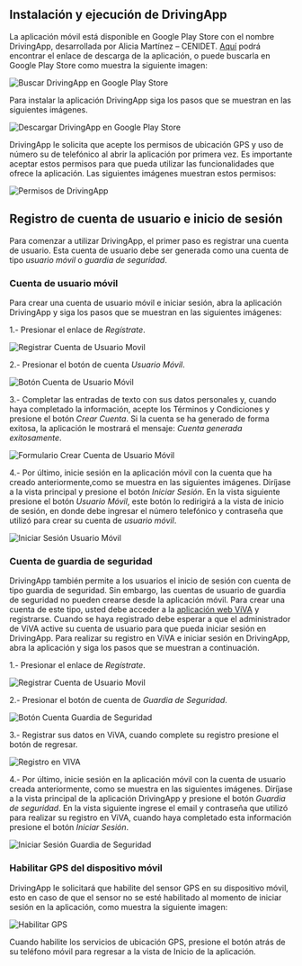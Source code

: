 ## Instalación y ejecución de DrivingApp

La aplicación móvil está disponible en Google Play Store con el nombre DrivingApp, desarrollada por Alicia Martínez – CENIDET. [Aquí](https://play.google.com/store/apps/details?id=mx.edu.cenidet.app) podrá encontrar el enlace de descarga de la aplicación, o puede buscarla en Google Play Store como muestra la siguiente imagen:

![Buscar DrivingApp en Google Play Store](img/drivingapp/descargaApp1.png)

Para instalar la aplicación DrivingApp siga los pasos que se muestran en las siguientes imágenes. 

![Descargar DrivingApp en Google Play Store](img/drivingapp/descargaApp2.png)

DrivingApp le solicita que acepte los permisos de ubicación GPS y uso de número su de telefónico al abrir la aplicación por primera vez. Es importante aceptar estos permisos para que pueda utilizar las funcionalidades que ofrece la aplicación. Las siguientes imágenes muestran estos permisos:

![Permisos de DrivingApp](img/drivingapp/permisosApp.png)

## Registro de cuenta de usuario e inicio de sesión

Para comenzar a utilizar DrivingApp, el primer paso es registrar una cuenta de usuario. Esta cuenta de usuario debe ser generada como una cuenta de tipo *usuario móvil* o *guardia de seguridad*.

### Cuenta de usuario móvil

Para crear una cuenta de usuario móvil e iniciar sesión, abra la aplicación DrivingApp y siga los pasos que se muestran en las siguientes imágenes:

1.- Presionar el enlace de *Regístrate*.

![Registrar Cuenta de Usuario Movil](img/drivingapp/registrate.png)

2.- Presionar el botón de cuenta *Usuario Móvil*.

![Botón Cuenta de Usuario Móvil](img/drivingapp/crearCuentaUsuarioMovil.png)

3.- Completar las entradas de texto con sus datos personales y, cuando haya completado la información, acepte los Términos y Condiciones y presione el botón *Crear Cuenta*. Si la cuenta se ha generado de forma exitosa, la aplicación le mostrará el mensaje: *Cuenta generada exitosamente*. 

![Formulario Crear Cuenta de Usuario Móvil](img/drivingapp/crearCuentaUsuarioMovilForm.png)

4.- Por último, inicie sesión en la aplicación móvil con la cuenta que ha creado anteriormente,como se muestra en las siguientes imágenes. Diríjase a la vista principal y presione el botón *Iniciar Sesión*. En la vista siguiente presione el botón *Usuario Móvil*, este botón lo redirigirá a la vista de inicio de sesión, en donde debe ingresar el número telefónico y contraseña que utilizó para crear su cuenta de *usuario móvil*.  

![Iniciar Sesión Usuario Móvil](img/drivingapp/iniciarSesionUsuarioMovil.png)

### Cuenta de guardia de seguridad

DrivingApp también permite a los usuarios el inicio de sesión con cuenta de tipo guardia de seguridad. Sin embargo, las cuentas de usuario de guardia de seguridad no pueden crearse desde la aplicación móvil. Para crear una cuenta de este tipo, usted debe acceder a la [aplicación web ViVA](https://viva-smartsdk.duckdns.org ) y registrarse. Cuando se haya registrado debe esperar a que el administrador de ViVA active su cuenta de usuario para que pueda iniciar sesión en DrivingApp. 
Para realizar su registro en ViVA e iniciar sesión en DrivingApp, abra la aplicación y siga los pasos que se muestran a continuación.

1.- Presionar el enlace de *Regístrate*.

![Registrar Cuenta de Usuario Movil](img/drivingapp/registrate.png)

2.- Presionar el botón de cuenta de *Guardia de Seguridad*.

![Botón Cuenta Guardia de Seguridad](img/drivingapp/crearCuentaGuardiaSeg.png)

3.- Registrar sus datos en ViVA, cuando complete su registro presione el botón de regresar.

![Registro en VIVA](img/drivingapp/registroVIVA.png)

4.-	Por último, inicie sesión en la aplicación móvil con la cuenta de usuario creada anteriormente, como se muestra en las siguientes imágenes. Diríjase a la vista principal de la aplicación DrivingApp y presione el botón *Guardia de seguridad*. En la vista siguiente ingrese el email y contraseña que utilizó para realizar su registro en ViVA, cuando haya completado esta información presione el botón *Iniciar Sesión*. 

![Iniciar Sesión Guardia de Seguridad](img/drivingapp/iniciarSesionGuardiaSeg.png)

### Habilitar GPS del dispositivo móvil

DrivingApp le solicitará que habilite del sensor GPS en su dispositivo móvil, esto en caso de que el sensor no se esté habilitado al momento de iniciar sesión en la aplicación, como muestra la siguiente imagen:

![Habilitar GPS](img/drivingapp/habilitarGPS.png)

Cuando habilite los servicios de ubicación GPS, presione el botón atrás de su teléfono móvil para regresar a la vista de Inicio de la aplicación.



